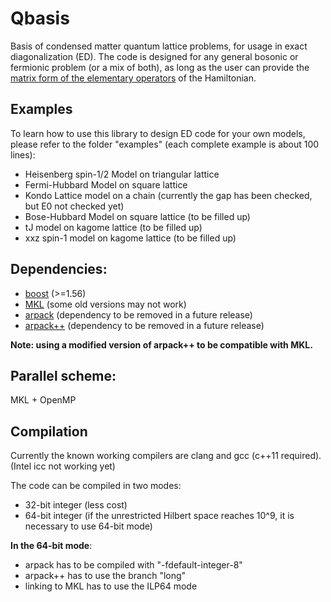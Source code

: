 # Qbasis
Basis of condensed matter quantum lattice problems, for usage in exact diagonalization (ED). The code is designed for any general bosonic or fermionic problem (or a mix of both), as long as the user can provide the [matrix form of the elementary operators](Manual.pdf) of the Hamiltonian.

## Examples
To learn how to use this library to design ED code for your own models, please refer to the folder "examples" (each complete example is about 100 lines):
- Heisenberg spin-1/2 Model on triangular lattice
- Fermi-Hubbard Model on square lattice
- Kondo Lattice model on a chain (currently the gap has been checked, but E0 not checked yet)
- Bose-Hubbard Model on square lattice (to be filled up)
- tJ model on kagome lattice (to be filled up)
- xxz spin-1 model on kagome lattice (to be filled up)

## Dependencies:
- [boost](http://www.boost.org/) (>=1.56)
- [MKL](https://software.intel.com/en-us/intel-mkl) (some old versions may not work)
- [arpack](https://github.com/opencollab/arpack-ng) (dependency to be removed in a future release)
- [arpack++](https://github.com/wztzjhn/arpackpp) (dependency to be removed in a future release)

**Note: using a modified version of arpack++ to be compatible with MKL.**

## Parallel scheme: 
MKL + OpenMP

## Compilation
Currently the known working compilers are clang and gcc (c++11 required). (Intel icc not working yet)

The code can be compiled in two modes:
- 32-bit integer (less cost)
- 64-bit integer (if the unrestricted Hilbert space reaches 10^9, it is necessary to use 64-bit mode)

**In the 64-bit mode**:
- arpack has to be compiled with "-fdefault-integer-8"
- arpack++ has to use the branch "long"
- linking to MKL has to use the ILP64 mode
